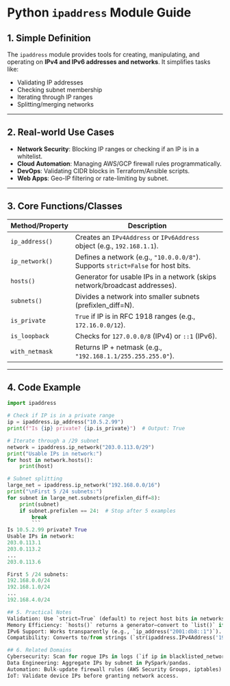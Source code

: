 # Python `ipaddress` Module Guide

## 1. Simple Definition  
The `ipaddress` module provides tools for creating, manipulating, and operating on **IPv4 and IPv6 addresses and networks**. It simplifies tasks like:
- Validating IP addresses  
- Checking subnet membership  
- Iterating through IP ranges  
- Splitting/merging networks  

---

## 2. Real-world Use Cases  
- **Network Security**: Blocking IP ranges or checking if an IP is in a whitelist.  
- **Cloud Automation**: Managing AWS/GCP firewall rules programmatically.  
- **DevOps**: Validating CIDR blocks in Terraform/Ansible scripts.  
- **Web Apps**: Geo-IP filtering or rate-limiting by subnet.  

---

## 3. Core Functions/Classes  

| Method/Property       | Description                                                                 |
|-----------------------|----------------------------------------------------------------------------|
| `ip_address()`        | Creates an `IPv4Address` or `IPv6Address` object (e.g., `192.168.1.1`).    |
| `ip_network()`        | Defines a network (e.g., `"10.0.0.0/8"`). Supports `strict=False` for host bits. |
| `hosts()`             | Generator for usable IPs in a network (skips network/broadcast addresses).  |
| `subnets()`           | Divides a network into smaller subnets (prefixlen_diff=N).                  |
| `is_private`          | `True` if IP is in RFC 1918 ranges (e.g., `172.16.0.0/12`).               |
| `is_loopback`         | Checks for `127.0.0.0/8` (IPv4) or `::1` (IPv6).                          |
| `with_netmask`        | Returns IP + netmask (e.g., `"192.168.1.1/255.255.255.0"`).               |

---

## 4. Code Example  

```python
import ipaddress

# Check if IP is in a private range
ip = ipaddress.ip_address("10.5.2.99")
print(f"Is {ip} private? {ip.is_private}")  # Output: True

# Iterate through a /29 subnet
network = ipaddress.ip_network("203.0.113.0/29")
print("Usable IPs in network:")
for host in network.hosts():
    print(host)

# Subnet splitting
large_net = ipaddress.ip_network("192.168.0.0/16")
print("\nFirst 5 /24 subnets:")
for subnet in large_net.subnets(prefixlen_diff=8):
    print(subnet)
    if subnet.prefixlen == 24:  # Stop after 5 examples
        break
        ```
Is 10.5.2.99 private? True
Usable IPs in network:
203.0.113.1
203.0.113.2
...
203.0.113.6

First 5 /24 subnets:
192.168.0.0/24
192.168.1.0/24
...
192.168.4.0/24

## 5. Practical Notes
Validation: Use `strict=True` (default) to reject host bits in networks (e.g., `192.168.1.1/24` raises an error).
Memory Efficiency: `hosts()` returns a generator—convert to `list()` if reuse is needed.
IPv6 Support: Works transparently (e.g., `ip_address("2001:db8::1")`).
Compatibility: Converts to/from strings (`str(ipaddress.IPv4Address('192.168.1.1'))`).

## 6. Related Domains
Cybersecurity: Scan for rogue IPs in logs (`if ip in blacklisted_network`).
Data Engineering: Aggregate IPs by subnet in PySpark/pandas.
Automation: Bulk-update firewall rules (AWS Security Groups, iptables).
IoT: Validate device IPs before granting network access.